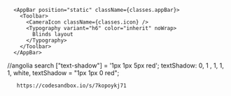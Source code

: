       <AppBar position="static" className={classes.appBar}>
        <Toolbar>
          <CameraIcon className={classes.icon} />
          <Typography variant="h6" color="inherit" noWrap>
            Blinds layout
          </Typography>
        </Toolbar>
      </AppBar>
//angolia search
["text-shadow"] = '1px 1px 5px red';
       textShadow: 0, 1 , 1, 1, 1,  white,
       textShadow = "1px 1px 0 red";

       https://codesandbox.io/s/7kopoykj71